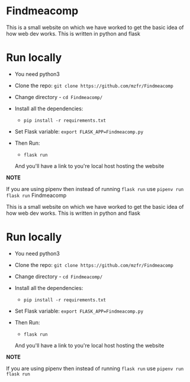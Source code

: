 # Findmeacomp

This is a small website on which we have worked to get the basic idea of how web dev works.
This is written in python and flask

# Run locally

* You need python3

* Clone the repo: `git clone https://github.com/mzfr/Findmeacomp`

* Change directory - `cd Findmeacomp/`

* Install all the dependencies:
    - `pip install -r requirements.txt`

* Set Flask variable: `export FLASK_APP=Findmeacomp.py`

* Then Run:
    - `flask run`

    And you'll have a link to you're local host hosting the website

__NOTE__

If you are using pipenv then instead of running `flask run` use
`pipenv run flask run`
Findmeacomp

This is a small website on which we have worked to get the basic idea of how web dev works.
This is written in python and flask

# Run locally

* You need python3

* Clone the repo: `git clone https://github.com/mzfr/Findmeacomp`

* Change directory - `cd Findmeacomp/`

* Install all the dependencies:
    - `pip install -r requirements.txt`

* Set Flask variable: `export FLASK_APP=Findmeacomp.py`

* Then Run:
    - `flask run`

    And you'll have a link to you're local host hosting the website

__NOTE__

If you are using pipenv then instead of running `flask run` use
`pipenv run flask run`
